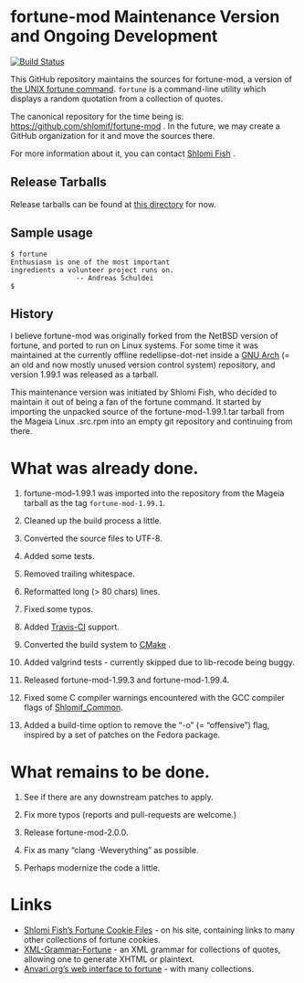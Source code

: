 # fortune-mod Maintenance Version and Ongoing Development

[![Build Status](https://travis-ci.org/shlomif/fortune-mod.svg?branch=master)](https://travis-ci.org/shlomif/fortune-mod)

This GitHub repository maintains the sources for fortune-mod, a
version of
[the UNIX fortune command](http://en.wikipedia.org/wiki/Fortune_%28Unix%29).
`fortune` is a command-line utility which displays a random quotation from a
collection of quotes.

The canonical repository for the time being is:
https://github.com/shlomif/fortune-mod . In the future, we may create a GitHub
organization for it and move the sources there.

For more information about it, you can contact
[Shlomi Fish](http://www.shlomifish.org/) .

## Release Tarballs

Release tarballs can be found at [this directory](http://www.shlomifish.org/open-source/projects/fortune-mod/arcs/)
for now.

## Sample usage

```
$ fortune
Enthusiasm is one of the most important
ingredients a volunteer project runs on.
                -- Andreas Schuldei
$
```

## History

I believe fortune-mod was originally forked from the NetBSD version of
fortune, and ported to run on Linux systems. For some time it was maintained
at the currently offline redellipse-dot-net inside a
[GNU Arch](http://en.wikipedia.org/wiki/GNU_arch) (= an old and now mostly
unused version control system) repository, and version 1.99.1 was released as
a tarball.

This maintenance version was initiated by Shlomi Fish, who decided to maintain
it out of being a fan of the fortune command. It started by importing the
unpacked source of the fortune-mod-1.99.1.tar tarball from the Mageia Linux
.src.rpm into an empty git repository and continuing from there.

# What was already done.

1. fortune-mod-1.99.1 was imported into the repository from the Mageia tarball
as the tag <code>fortune-mod-1.99.1</code>.

2. Cleaned up the build process a little.

3. Converted the source files to UTF-8.

4. Added some tests.

5. Removed trailing whitespace.

6. Reformatted long (> 80 chars) lines.

7. Fixed some typos.

8. Added [Travis-CI](https://travis-ci.org/) support.

9. Converted the build system to [CMake](https://en.wikipedia.org/wiki/CMake) .

10. Added valgrind tests - currently skipped due to lib-recode being buggy.

11. Released fortune-mod-1.99.3 and fortune-mod-1.99.4.

12. Fixed some C compiler warnings encountered with the GCC compiler flags of
[Shlomif_Common](https://bitbucket.org/shlomif/shlomif-cmake-modules/overview).

13. Added a build-time option to remove the “-o” (= “offensive”) flag, inspired
by a set of patches on the Fedora package.

# What remains to be done.

1. See if there are any downstream patches to apply.

2. Fix more typos (reports and pull-requests are welcome.)

3. Release fortune-mod-2.0.0.

4. Fix as many “clang -Weverything” as possible.

5. Perhaps modernize the code a little.

# Links

* [Shlomi Fish’s Fortune Cookie Files](http://www.shlomifish.org/humour/fortunes/) - on his site, containing links to many other collections of fortune cookies.
* [XML-Grammar-Fortune](http://web-cpan.shlomifish.org/modules/XML-Grammar-Fortune/) - an XML grammar for collections of quotes, allowing one to generate XHTML or plaintext.
* [Anvari.org’s web interface to fortune](http://www.anvari.org/fortune/) - with
many collections.
